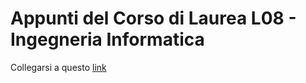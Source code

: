 # Appunti del Corso di Laurea L08 - Ingegneria Informatica

Collegarsi a questo [link](https://riccardo-sironi.it/appunti)
